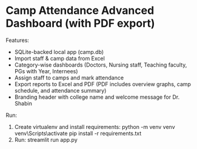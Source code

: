
# Camp Attendance Advanced Dashboard (with PDF export)

Features:
- SQLite-backed local app (camp.db)
- Import staff & camp data from Excel
- Category-wise dashboards (Doctors, Nursing staff, Teaching faculty, PGs with Year, Internees)
- Assign staff to camps and mark attendance
- Export reports to Excel and PDF (PDF includes overview graphs, camp schedule, and attendance summary)
- Branding header with college name and welcome message for Dr. Shabin

Run:
1. Create virtualenv and install requirements:
   python -m venv venv
   venv\Scripts\activate
   pip install -r requirements.txt
2. Run:
   streamlit run app.py

